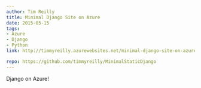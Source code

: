 ```yaml
---
author: Tim Reilly
title: Minimal Django Site on Azure
date: 2015-05-15
tags: 
- Azure
- Django
- Python
link: http://timmyreilly.azurewebsites.net/minimal-django-site-on-azure/

repo: https://github.com/timmyreilly/MinimalStaticDjango
---
```

Django on Azure!
